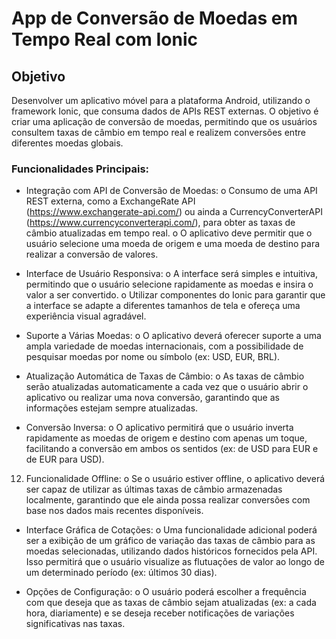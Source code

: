 # App de Conversão de Moedas em Tempo Real com Ionic

## Objetivo

Desenvolver um aplicativo móvel para a plataforma Android, 
utilizando o framework Ionic, que consuma dados de APIs REST 
externas. O objetivo é criar uma aplicação de conversão de moedas, 
permitindo que os usuários consultem taxas de câmbio em tempo real 
e realizem conversões entre diferentes moedas globais. 

### Funcionalidades Principais: 

* Integração com API de Conversão de Moedas: 
o Consumo de uma API REST externa, como a ExchangeRate
API  
(https://www.exchangerate-api.com/) ou ainda a 
CurrencyConverterAPI 
(https://www.currencyconverterapi.com/), para obter as 
taxas de câmbio atualizadas em tempo real. 
o O aplicativo deve permitir que o usuário selecione uma 
moeda de origem e uma moeda de destino para realizar a 
conversão de valores.

* Interface de Usuário Responsiva: 
o A interface será simples e intuitiva, permitindo que o 
usuário selecione rapidamente as moedas e insira o 
valor a ser convertido. 
o Utilizar componentes do Ionic para garantir que a 
interface se adapte a diferentes tamanhos de tela e 
ofereça uma experiência visual agradável.

* Suporte a Várias Moedas: 
o O aplicativo deverá oferecer suporte a uma ampla 
variedade de moedas internacionais, com a possibilidade 
de pesquisar moedas por nome ou símbolo (ex: USD, EUR, 
BRL).

* Atualização Automática de Taxas de Câmbio: 
o As taxas de câmbio serão atualizadas automaticamente a 
cada vez que o usuário abrir o aplicativo ou realizar 
uma nova conversão, garantindo que as informações 
estejam sempre atualizadas.

* Conversão Inversa: 
o O aplicativo permitirá que o usuário inverta 
rapidamente as moedas de origem e destino com apenas 
um toque, facilitando a conversão em ambos os sentidos 
(ex: de USD para EUR e de EUR para USD). 
12. Funcionalidade Offline: 
o Se o usuário estiver offline, o aplicativo deverá ser 
capaz de utilizar as últimas taxas de câmbio 
armazenadas localmente, garantindo que ele ainda possa 
realizar conversões com base nos dados mais recentes 
disponíveis.

* Interface Gráfica de Cotações: 
o Uma funcionalidade adicional poderá ser a exibição de 
um gráfico de variação das taxas de câmbio para as 
moedas selecionadas, utilizando dados históricos 
fornecidos pela API. Isso permitirá que o usuário 
visualize as flutuações de valor ao longo de um 
determinado período (ex: últimos 30 dias).

* Opções de Configuração: 
o O usuário poderá escolher a frequência com que deseja 
que as taxas de câmbio sejam atualizadas (ex: a cada 
hora, diariamente) e se deseja receber notificações de 
variações significativas nas taxas. 
